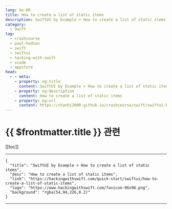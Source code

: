 ```yaml
---
lang: ko-KR
title: How to create a list of static items
description: SwiftUI by Example > How to create a list of static items
category:
  - Swift
tag: 
  - crashcourse
  - paul-hudson
  - swift
  - swiftui
  - hacking-with-swift
  - xcode
  - appstore
head:
  - - meta:
    - property: og:title
      content: SwiftUI by Example > How to create a list of static items
    - property: og:description
      content: How to create a list of static items
    - property: og:url
      content: https://chanhi2000.github.io/crashcourse/swift/swiftui-by-example/10-lists/how-to-create-a-list-of-static-items.html
---
```


# {{ $frontmatter.title }} 관련

[[toc]]

---

```component VPCard
{
  "title": "SwiftUI by Example > How to create a list of static items",
  "desc": "How to create a list of static items",
  "link": "https://hackingwithswift.com/quick-start/swiftui/how-to-create-a-list-of-static-items",
  "logo": "https://www.hackingwithswift.com/favicon-96x96.png",
  "background": "rgba(54,94,226,0.2)"
}
```

---

<TagLinks />